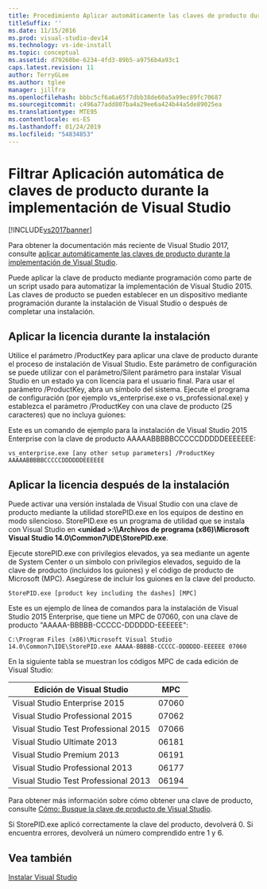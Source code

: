 ```yaml
---
title: Procedimiento Aplicar automáticamente las claves de producto durante la implementación de Visual Studio 2015 | Microsoft Docs
titleSuffix: ''
ms.date: 11/15/2016
ms.prod: visual-studio-dev14
ms.technology: vs-ide-install
ms.topic: conceptual
ms.assetid: d79260be-6234-4fd3-89b5-a9756b4a93c1
caps.latest.revision: 11
author: TerryGLee
ms.author: tglee
manager: jillfra
ms.openlocfilehash: bbbc5cf6a6a65f7dbb38de60a5a99ec89fc70687
ms.sourcegitcommit: c496a77add807ba4a29ee6a424b44a5de89025ea
ms.translationtype: MTE95
ms.contentlocale: es-ES
ms.lasthandoff: 01/24/2019
ms.locfileid: "54834853"
---
```

# <a name="how-to-automatically-apply-product-keys-when-deploying-visual-studio"></a>Filtrar Aplicación automática de claves de producto durante la implementación de Visual Studio
[!INCLUDE[vs2017banner](../includes/vs2017banner.md)]

Para obtener la documentación más reciente de Visual Studio 2017, consulte [aplicar automáticamente las claves de producto durante la implementación de Visual Studio](/visualstudio/install/automatically-apply-product-keys-when-deploying-visual-studio).

Puede aplicar la clave de producto mediante programación como parte de un script usado para automatizar la implementación de Visual Studio 2015. Las claves de producto se pueden establecer en un dispositivo mediante programación durante la instalación de Visual Studio o después de completar una instalación.

## <a name="apply-the-license-during-installation"></a>Aplicar la licencia durante la instalación
 Utilice el parámetro /ProductKey para aplicar una clave de producto durante el proceso de instalación de Visual Studio. Este parámetro de configuración se puede utilizar con el parámetro/Silent parámetro para instalar Visual Studio en un estado ya con licencia para el usuario final. Para usar el parámetro /ProductKey, abra un símbolo del sistema. Ejecute el programa de configuración (por ejemplo vs_enterprise.exe o vs_professional.exe) y establezca el parámetro /ProductKey con una clave de producto (25 caracteres) que no incluya guiones:

 Este es un comando de ejemplo para la instalación de Visual Studio 2015 Enterprise con la clave de producto AAAAABBBBBCCCCCDDDDDEEEEEEE:

 `vs_enterprise.exe [any other setup parameters] /ProductKey AAAAABBBBBCCCCCDDDDDDEEEEEE`

## <a name="apply-the-license-after-installation"></a>Aplicar la licencia después de la instalación
 Puede activar una versión instalada de Visual Studio con una clave de producto mediante la utilidad storePID.exe en los equipos de destino en modo silencioso. StorePID.exe es un programa de utilidad que se instala con Visual Studio en **\<unidad >:\\\Archivos de programa (x86)\Microsoft Visual Studio 14.0\Common7\IDE\StorePID.exe**.

 Ejecute storePID.exe con privilegios elevados, ya sea mediante un agente de System Center o un símbolo con privilegios elevados, seguido de la clave de producto (incluidos los guiones) y el código de producto de Microsoft (MPC). Asegúrese de incluir los guiones en la clave del producto.

 `StorePID.exe [product key including the dashes] [MPC]`

 Este es un ejemplo de línea de comandos para la instalación de Visual Studio 2015 Enterprise, que tiene un MPC de 07060, con una clave de producto "AAAAA-BBBBB-CCCCC-DDDDDD-EEEEEE":

 `C:\Program Files (x86)\Microsoft Visual Studio 14.0\Common7\IDE\StorePID.exe AAAAA-BBBBB-CCCCC-DDDDDD-EEEEEE 07060`

 En la siguiente tabla se muestran los códigos MPC de cada edición de Visual Studio:

|Edición de Visual Studio|MPC|
|---------------------------|---------|
|Visual Studio Enterprise 2015|07060|
|Visual Studio Professional 2015|07062|
|Visual Studio Test Professional 2015|07066|
|Visual Studio Ultimate 2013|06181|
|Visual Studio Premium 2013|06191|
|Visual Studio Professional 2013|06177|
|Visual Studio Test Professional 2013|06194|

 Para obtener más información sobre cómo obtener una clave de producto, consulte [Cómo: Busque la clave de producto de Visual Studio](../install/how-to-locate-the-visual-studio-product-key.md).

 Si StorePID.exe aplicó correctamente la clave del producto, devolverá 0. Si encuentra errores, devolverá un número comprendido entre 1 y 6.

## <a name="see-also"></a>Vea también
 [Instalar Visual Studio](../install/install-visual-studio-2015.md)